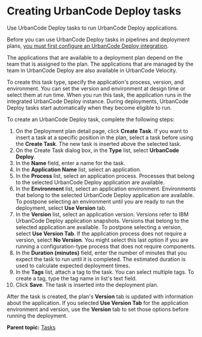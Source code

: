 # Creating UrbanCode Deploy tasks

Use UrbanCode Deploy tasks to run UrbanCode Deploy applications.

Before you can use UrbanCode Deploy tasks in pipelines and deployment plans, [you must first configure an UrbanCode Deploy integration](../../com.uvelocity.doc/topics/t_integration_UCD.md#).

The applications that are available to a deployment plan depend on the team that is assigned to the plan. The applications that are managed by the team in UrbanCode Deploy are also available in UrbanCode Velocity.

To create this task type, specify the application's process, version, and environment. You can set the version and environment at design time or select them at run time. When you run this task, the application runs in the integrated UrbanCode Deploy instance. During deployments, UrbanCode Deploy tasks start automatically when they become eligible to run.

To create an UrbanCode Deploy task, complete the following steps:

1.   On the Deployment plan detail page, click **Create Task**. If you want to insert a task at a specific position in the plan, select a task before using the **Create Task**. The new task is inserted above the selected task.
2.   On the Create Task dialog box, in the **Type** list, select **UrbanCode Deploy**. 
3.   In the **Name** field, enter a name for the task. 
4.   In the **Application Name** list, select an application. 
5.   In the **Process** list, select an application process. Processes that belong to the selected UrbanCode Deploy application are available.
6.   In the **Environment** list, select an application environment. Environments that belong to the selected UrbanCode Deploy application are available. To postpone selecting an environment until you are ready to run the deployment, select **Use Version** tab.
7.   In the **Version** list, select an application version. Versions refer to IBM UrbanCode Deploy application snapshots. Versions that belong to the selected application are available. To postpone selecting a version, select **Use Version Tab**. If the application process does not require a version, select **No Version**. You might select this last option if you are running a configuration-type process that does not require components.
8.   In the **Duration \(minutes\)** field, enter the number of minutes that you expect the task to run until it is completed. The estimated duration is used to calculate expected deployment times.
9.   In the **Tags** list, attach a tag to the task. You can select multiple tags. To create a tag, type the tag name in list's text field.
10.  Click **Save**. The task is inserted into the deployment plan.

After the task is created, the plan's **Version** tab is updated with information about the application. If you selected **Use Version Tab** for the application environment and version, use the **Version** tab to set those options before running the deployment.

**Parent topic:** [Tasks](../../com.crelease.doc/topics/cr_task_ov.md)

